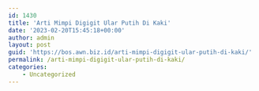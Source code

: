 ```yaml
---
id: 1430
title: 'Arti Mimpi Digigit Ular Putih Di Kaki'
date: '2023-02-20T15:45:18+00:00'
author: admin
layout: post
guid: 'https://bos.awn.biz.id/arti-mimpi-digigit-ular-putih-di-kaki/'
permalink: /arti-mimpi-digigit-ular-putih-di-kaki/
categories:
    - Uncategorized
---
```


